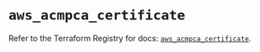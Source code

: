 # `aws_acmpca_certificate`

Refer to the Terraform Registry for docs: [`aws_acmpca_certificate`](https://registry.terraform.io/providers/hashicorp/aws/5.32.1/docs/resources/acmpca_certificate).
